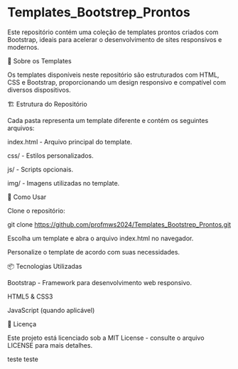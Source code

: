 # Templates_Bootstrep_Prontos

Este repositório contém uma coleção de templates prontos criados com Bootstrap, ideais para acelerar o desenvolvimento de sites responsivos e modernos.

📌 Sobre os Templates

Os templates disponíveis neste repositório são estruturados com HTML, CSS e Bootstrap, proporcionando um design responsivo e compatível com diversos dispositivos.

🏗 Estrutura do Repositório

Cada pasta representa um template diferente e contém os seguintes arquivos:

index.html - Arquivo principal do template.

css/ - Estilos personalizados.

js/ - Scripts opcionais.

img/ - Imagens utilizadas no template.

🚀 Como Usar

Clone o repositório:

git clone https://github.com/profmws2024/Templates_Bootstrep_Prontos.git

Escolha um template e abra o arquivo index.html no navegador.

Personalize o template de acordo com suas necessidades.

📦 Tecnologias Utilizadas

Bootstrap - Framework para desenvolvimento web responsivo.

HTML5 & CSS3

JavaScript (quando aplicável)

📜 Licença

Este projeto está licenciado sob a MIT License - consulte o arquivo LICENSE para mais detalhes.

teste teste